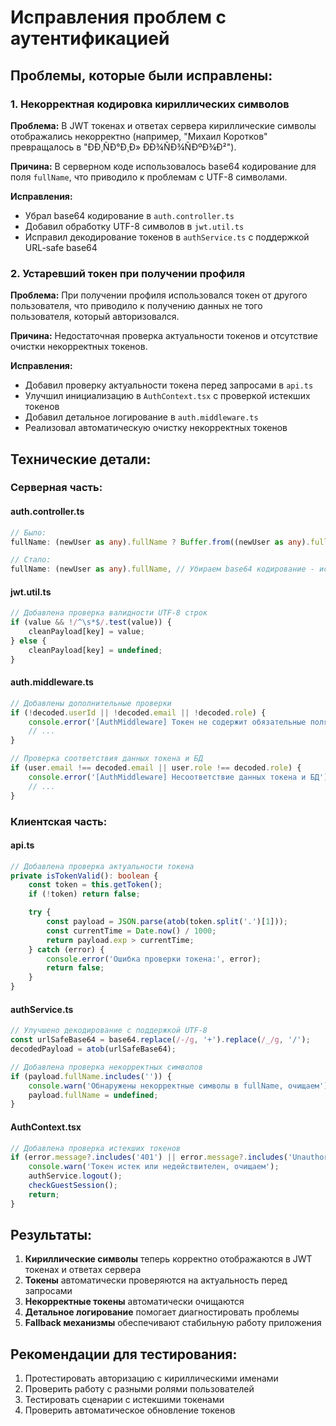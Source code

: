 # Исправления проблем с аутентификацией

## Проблемы, которые были исправлены:

### 1. Некорректная кодировка кириллических символов

**Проблема:** В JWT токенах и ответах сервера кириллические символы отображались некорректно (например, "Михаил Коротков" превращалось в "ÐÐ¸ÑÐ°Ð¸Ð» ÐÐ¾ÑÐ¾ÑÐºÐ¾Ð²").

**Причина:** В серверном коде использовалось base64 кодирование для поля `fullName`, что приводило к проблемам с UTF-8 символами.

**Исправления:**
- Убрал base64 кодирование в `auth.controller.ts`
- Добавил обработку UTF-8 символов в `jwt.util.ts`
- Исправил декодирование токенов в `authService.ts` с поддержкой URL-safe base64

### 2. Устаревший токен при получении профиля

**Проблема:** При получении профиля использовался токен от другого пользователя, что приводило к получению данных не того пользователя, который авторизовался.

**Причина:** Недостаточная проверка актуальности токенов и отсутствие очистки некорректных токенов.

**Исправления:**
- Добавил проверку актуальности токена перед запросами в `api.ts`
- Улучшил инициализацию в `AuthContext.tsx` с проверкой истекших токенов
- Добавил детальное логирование в `auth.middleware.ts`
- Реализовал автоматическую очистку некорректных токенов

## Технические детали:

### Серверная часть:

#### auth.controller.ts
```typescript
// Было:
fullName: (newUser as any).fullName ? Buffer.from((newUser as any).fullName, 'utf8').toString('base64') : undefined,

// Стало:
fullName: (newUser as any).fullName, // Убираем base64 кодирование - используем UTF-8
```

#### jwt.util.ts
```typescript
// Добавлена проверка валидности UTF-8 строк
if (value && !/^\s*$/.test(value)) {
    cleanPayload[key] = value;
} else {
    cleanPayload[key] = undefined;
}
```

#### auth.middleware.ts
```typescript
// Добавлены дополнительные проверки
if (!decoded.userId || !decoded.email || !decoded.role) {
    console.error('[AuthMiddleware] Токен не содержит обязательные поля:', decoded);
    // ...
}

// Проверка соответствия данных токена и БД
if (user.email !== decoded.email || user.role !== decoded.role) {
    console.error('[AuthMiddleware] Несоответствие данных токена и БД');
    // ...
}
```

### Клиентская часть:

#### api.ts
```typescript
// Добавлена проверка актуальности токена
private isTokenValid(): boolean {
    const token = this.getToken();
    if (!token) return false;

    try {
        const payload = JSON.parse(atob(token.split('.')[1]));
        const currentTime = Date.now() / 1000;
        return payload.exp > currentTime;
    } catch (error) {
        console.error('Ошибка проверки токена:', error);
        return false;
    }
}
```

#### authService.ts
```typescript
// Улучшено декодирование с поддержкой UTF-8
const urlSafeBase64 = base64.replace(/-/g, '+').replace(/_/g, '/');
decodedPayload = atob(urlSafeBase64);

// Добавлена проверка некорректных символов
if (payload.fullName.includes('')) {
    console.warn('Обнаружены некорректные символы в fullName, очищаем');
    payload.fullName = undefined;
}
```

#### AuthContext.tsx
```typescript
// Добавлена проверка истекших токенов
if (error.message?.includes('401') || error.message?.includes('Unauthorized')) {
    console.warn('Токен истек или недействителен, очищаем');
    authService.logout();
    checkGuestSession();
    return;
}
```

## Результаты:

1. **Кириллические символы** теперь корректно отображаются в JWT токенах и ответах сервера
2. **Токены** автоматически проверяются на актуальность перед запросами
3. **Некорректные токены** автоматически очищаются
4. **Детальное логирование** помогает диагностировать проблемы
5. **Fallback механизмы** обеспечивают стабильную работу приложения

## Рекомендации для тестирования:

1. Протестировать авторизацию с кириллическими именами
2. Проверить работу с разными ролями пользователей
3. Тестировать сценарии с истекшими токенами
4. Проверить автоматическое обновление токенов 